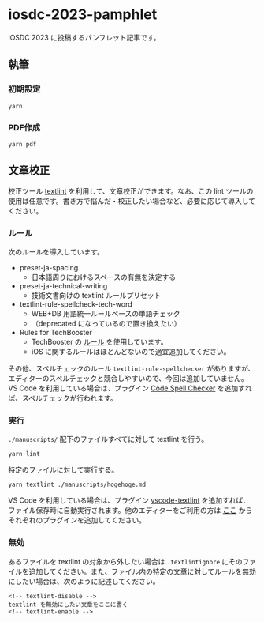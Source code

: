 iosdc-2023-pamphlet
==

iOSDC 2023 に投稿するパンフレット記事です。


## 執筆

### 初期設定

```shell
yarn
```

### PDF作成

```shell
yarn pdf
```

## 文章校正

校正ツール [textlint](https://textlint.github.io/) を利用して、文章校正ができます。なお、この lint ツールの使用は任意です。書き方で悩んだ・校正したい場合など、必要に応じて導入してください。

### ルール

次のルールを導入しています。

* preset-ja-spacing
  * 日本語周りにおけるスペースの有無を決定する
* preset-ja-technical-writing
  * 技術文書向けの textlint ルールプリセット
* textlint-rule-spellcheck-tech-word
  * WEB+DB 用語統一ルールベースの単語チェック
  * （deprecated になっているので置き換えたい）
* Rules for TechBooster
  * TechBooster の [ルール](https://github.com/TechBooster/ReVIEW-Template/tree/master/prh-rules) を使用しています。
  * iOS に関するルールはほとんどないので適宜追加してください。

その他、スペルチェックのルール `textlint-rule-spellchecker` がありますが、エディターのスペルチェックと競合しやすいので、今回は追加していません。VS Code を利用している場合は、プラグイン [Code Spell Checker](https://marketplace.visualstudio.com/items?itemName=streetsidesoftware.code-spell-checker) を追加すれば、スペルチェックが行われます。

### 実行

`./manuscripts/` 配下のファイルすべてに対して textlint を行う。

```shell
yarn lint 
```

特定のファイルに対して実行する。

```shell
yarn textlint ./manuscripts/hogehoge.md
```

VS Code を利用している場合は、プラグイン [vscode\-textlint](https://marketplace.visualstudio.com/items?itemName=taichi.vscode-textlint) を追加すれば、ファイル保存時に自動実行されます。他のエディターをご利用の方は [ここ](https://textlint.github.io/docs/integrations.html) からそれぞれのプラグインを追加してください。

### 無効

あるファイルを textlint の対象から外したい場合は `.textlintignore` にそのファイルを追加してください。また、ファイル内の特定の文章に対してルールを無効にしたい場合は、次のように記述してください。

```text
<!-- textlint-disable -->
textlint を無効にしたい文章をここに書く
<!-- textlint-enable -->
```
